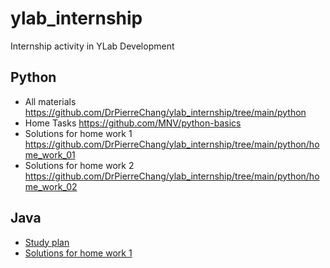# ylab_internship
Internship activity in YLab Development

## Python
- All materials https://github.com/DrPierreChang/ylab_internship/tree/main/python
- Home Tasks https://github.com/MNV/python-basics
- Solutions for home work 1 https://github.com/DrPierreChang/ylab_internship/tree/main/python/home_work_01
- Solutions for home work 2 https://github.com/DrPierreChang/ylab_internship/tree/main/python/home_work_02

## Java

- [Study plan](https://javarush.ipnodns.ru/)
- [Solutions for home work 1](https://github.com/DrPierreChang/ylab_internship/tree/main/java/src/javarush_level_01)
